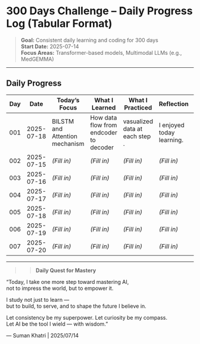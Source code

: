 # 300 Days Challenge – Daily Progress Log (Tabular Format)

>  **Goal:** Consistent daily learning and coding for 300 days  
>  **Start Date:** 2025-07-14  
>  **Focus Areas:** Transformer-based models, Multimodal LLMs (e.g., MedGEMMA)

---

##  Daily Progress

| Day | Date       | Today’s Focus      | What I Learned                              | What I Practiced                | Reflection                             | Resources Used                       | 📁 Work               |
|-----|------------|--------------------|----------------------------------------------|----------------------------------|-----------------------------------------|---------------------------------------|------------------------|
| 001 | 2025-07-18 | BILSTM and Attention mechanism | How data flow from endcoder to decoder   | vasualized data at each step . | I enjoyed today learning. | [blogs](https://colah.github.io/posts/2015-08-Understanding-LSTMs/) | [📁 Folder](day001/)   |
| 002 | 2025-07-15 | *(Fill in)*         | *(Fill in)*                                  | *(Fill in)*                      | *(Fill in)*                             | *(Fill in)*                          | [📁 Folder](day002/)   |
| 003 | 2025-07-16 | *(Fill in)*         | *(Fill in)*                                  | *(Fill in)*                      | *(Fill in)*                             | *(Fill in)*                          | [📁 Folder](day003/)   |
| 004 | 2025-07-17 | *(Fill in)*         | *(Fill in)*                                  | *(Fill in)*                      | *(Fill in)*                             | *(Fill in)*                          | [📁 Folder](day004/)   |
| 005 | 2025-07-18 | *(Fill in)*         | *(Fill in)*                                  | *(Fill in)*                      | *(Fill in)*                             | *(Fill in)*                          | [📁 Folder](day005/)   |
| 006 | 2025-07-19 | *(Fill in)*         | *(Fill in)*                                  | *(Fill in)*                      | *(Fill in)*                             | *(Fill in)*                          | [📁 Folder](day006/)   |
| 007 | 2025-07-20 | *(Fill in)*         | *(Fill in)*                                  | *(Fill in)*                      | *(Fill in)*                             | *(Fill in)*                          | [📁 Folder](day007/)   |

---

> >  **Daily Quest for Mastery**

“Today, I take one more step toward mastering AI,  
not to impress the world, but to empower it.

I study not just to learn —  
but to build, to serve, and to shape the future I believe in.

Let consistency be my superpower.
Let curiosity be my compass.  
Let AI be the tool I wield — with wisdom.”

— Suman Khatri | 2025/07/14
